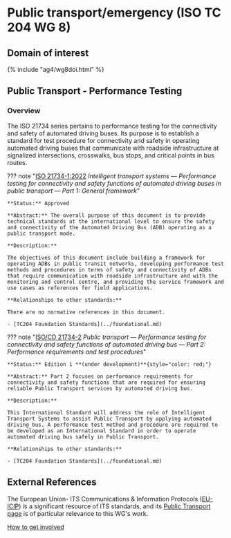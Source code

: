 # Public transport/emergency (ISO TC 204 WG 8)

## Domain of interest

{% include "ag4/wg8doi.html" %}

<!-- ## News and highlights (optional)
	Refer docs\wg1\index.md for an example of how to include & format any desired WG news & highlights content. Add content AFTER inserting a new line below this comment. 
-->

<!-- === DESCRIPTIONS OF WG STANDARDS / DOCUMENTS ===
	The content below is distilled from the respective WG section in "JSAE ITS Standardization Activities of ISO/TC204 - 2024" and iso.org/obp and is intended as an initial example only for future editing by the respective WG.
-->

## Public Transport - Performance Testing

### Overview <!-- Optional -->

The ISO 21734 series pertains to performance testing for the connectivity and safety of automated driving buses. Its purpose is to establish a standard for test procedure for connectivity and safety in operating automated driving buses that communicate with roadside infrastructure at signalized intersections, crosswalks, bus stops, and critical points in bus routes.

<!-- Start web info for standard / document -->
??? note "[ISO 21734-1:2022](https://www.iso.org/obp/ui#iso:std:iso:21734:-1:ed-1:v1:en) _Intelligent transport systems — Performance testing for connectivity and safety functions of automated driving buses in public transport — Part 1: General framework_"

    **Status:** Approved

    **Abstract:** The overall purpose of this document is to provide technical standards at the international level to ensure the safety and connectivity of the Automated Driving Bus (ADB) operating as a public transport mode.

    **Description:**

    The objectives of this document include building a framework for operating ADBs in public transit networks, developing performance test methods and procedures in terms of safety and connectivity of ADBs that require communication with roadside infrastructure and with the monitoring and control centre, and providing the service framework and use cases as references for field applications.

    **Relationships to other standards:**

    There are no normative references in this document.

    - [TC204 Foundation Standards](../foundational.md)

??? note "[ISO/CD 21734-2](https://www.iso.org/standard/89381.html?browse=tc) _Public transport — Performance testing for connectivity and safety functions of automated driving bus — Part 2: Performance requirements and test procedures_"

    **Status:** Edition 1 **(under development)**{style="color: red;"}

    **Abstract:** Part 2 focuses on performance requirements for connectivity and safety functions that are required for ensuring reliable Public Transport services by automated driving bus.

    **Description:**

    This International Standard will address the role of Intelligent Transport Systems to assist Public Transport by applying automated driving bus. A performance test method and procedure are required to be developed as an International Standard in order to operate automated driving bus safely in Public Transport.

    **Relationships to other standards:**

    - [TC204 Foundation Standards](../foundational.md)

## External References

The European Union- ITS Communications & Information Protocols ([EU-ICIP](https://www.mobilityits.eu)) is a significant resource of ITS standards, and its [Public Transport page](https://www.mobilityits.eu/public-transport) is of particular relevance to this WG's work.

[How to get involved](../contact.md)
